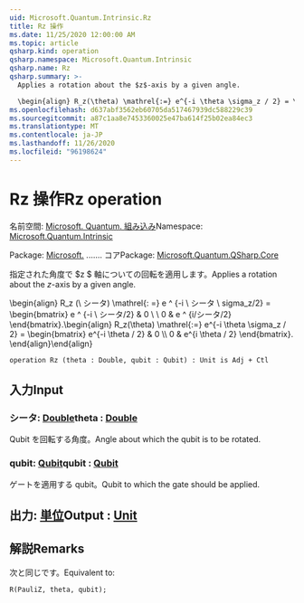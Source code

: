```yaml
---
uid: Microsoft.Quantum.Intrinsic.Rz
title: Rz 操作
ms.date: 11/25/2020 12:00:00 AM
ms.topic: article
qsharp.kind: operation
qsharp.namespace: Microsoft.Quantum.Intrinsic
qsharp.name: Rz
qsharp.summary: >-
  Applies a rotation about the $z$-axis by a given angle.

  \begin{align} R_z(\theta) \mathrel{:=} e^{-i \theta \sigma_z / 2} = \begin{bmatrix} e^{-i \theta / 2} & 0 \\\\ 0 & e^{i \theta / 2} \end{bmatrix}. \end{align}
ms.openlocfilehash: d637abf3562eb60705da517467939dc588229c39
ms.sourcegitcommit: a87c1aa8e7453360025e47ba614f25b02ea84ec3
ms.translationtype: MT
ms.contentlocale: ja-JP
ms.lasthandoff: 11/26/2020
ms.locfileid: "96198624"
---
```

# <a name="rz-operation"></a><span data-ttu-id="e9f9b-102">Rz 操作</span><span class="sxs-lookup"><span data-stu-id="e9f9b-102">Rz operation</span></span>

<span data-ttu-id="e9f9b-103">名前空間: [Microsoft. Quantum. 組み込み](xref:Microsoft.Quantum.Intrinsic)</span><span class="sxs-lookup"><span data-stu-id="e9f9b-103">Namespace: [Microsoft.Quantum.Intrinsic](xref:Microsoft.Quantum.Intrinsic)</span></span>

<span data-ttu-id="e9f9b-104">Package: [Microsoft.](https://nuget.org/packages/Microsoft.Quantum.QSharp.Core) ....... コア</span><span class="sxs-lookup"><span data-stu-id="e9f9b-104">Package: [Microsoft.Quantum.QSharp.Core](https://nuget.org/packages/Microsoft.Quantum.QSharp.Core)</span></span>


<span data-ttu-id="e9f9b-105">指定された角度で $z $ 軸についての回転を適用します。</span><span class="sxs-lookup"><span data-stu-id="e9f9b-105">Applies a rotation about the $z$-axis by a given angle.</span></span>

<span data-ttu-id="e9f9b-106">\begin{align} R_z (\ シータ) \mathrel{: =} e ^ {-i \ シータ \ sigma_z/2} = \begin{bmatrix} e ^ {-i \ シータ/2} & 0 \\ \\ 0 & e ^ {i/シータ/2} \end{bmatrix}.</span><span class="sxs-lookup"><span data-stu-id="e9f9b-106">\begin{align} R_z(\theta) \mathrel{:=} e^{-i \theta \sigma_z / 2} = \begin{bmatrix} e^{-i \theta / 2} & 0 \\\\ 0 & e^{i \theta / 2} \end{bmatrix}.</span></span>
<span data-ttu-id="e9f9b-107">\end{align}</span><span class="sxs-lookup"><span data-stu-id="e9f9b-107">\end{align}</span></span>

```qsharp
operation Rz (theta : Double, qubit : Qubit) : Unit is Adj + Ctl
```


## <a name="input"></a><span data-ttu-id="e9f9b-108">入力</span><span class="sxs-lookup"><span data-stu-id="e9f9b-108">Input</span></span>

### <a name="theta--double"></a><span data-ttu-id="e9f9b-109">シータ: [Double](xref:microsoft.quantum.lang-ref.double)</span><span class="sxs-lookup"><span data-stu-id="e9f9b-109">theta : [Double](xref:microsoft.quantum.lang-ref.double)</span></span>

<span data-ttu-id="e9f9b-110">Qubit を回転する角度。</span><span class="sxs-lookup"><span data-stu-id="e9f9b-110">Angle about which the qubit is to be rotated.</span></span>


### <a name="qubit--qubit"></a><span data-ttu-id="e9f9b-111">qubit: [Qubit](xref:microsoft.quantum.lang-ref.qubit)</span><span class="sxs-lookup"><span data-stu-id="e9f9b-111">qubit : [Qubit](xref:microsoft.quantum.lang-ref.qubit)</span></span>

<span data-ttu-id="e9f9b-112">ゲートを適用する qubit。</span><span class="sxs-lookup"><span data-stu-id="e9f9b-112">Qubit to which the gate should be applied.</span></span>



## <a name="output--unit"></a><span data-ttu-id="e9f9b-113">出力: [単位](xref:microsoft.quantum.lang-ref.unit)</span><span class="sxs-lookup"><span data-stu-id="e9f9b-113">Output : [Unit](xref:microsoft.quantum.lang-ref.unit)</span></span>



## <a name="remarks"></a><span data-ttu-id="e9f9b-114">解説</span><span class="sxs-lookup"><span data-stu-id="e9f9b-114">Remarks</span></span>

<span data-ttu-id="e9f9b-115">次と同じです。</span><span class="sxs-lookup"><span data-stu-id="e9f9b-115">Equivalent to:</span></span>

```qsharp
R(PauliZ, theta, qubit);
```